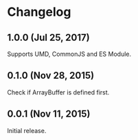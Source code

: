 # Changelog

## 1.0.0 (Jul 25, 2017)

Supports UMD, CommonJS and ES Module.

## 0.1.0 (Nov 28, 2015)

Check if ArrayBuffer is defined first.

## 0.0.1 (Nov 11, 2015)

Initial release.

